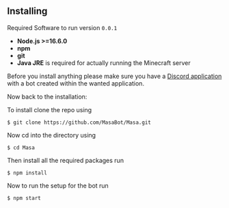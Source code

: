 ## Installing

Required Software to run version `0.0.1`
* **Node.js >=16.6.0**
* **npm**
* **git**
* **Java JRE** is required for actually running the Minecraft server

Before you install anything please make sure you have a [Discord application](https://discord.com/developers/applications) with a bot created within the wanted application.

Now back to the installation:

To install clone the repo using 

  `$ git clone https://github.com/MasaBot/Masa.git`
  
Now cd into the directory using

  `$ cd Masa`
  
Then install all the required packages run

  `$ npm install`
 
Now to run the setup for the bot run

  `$ npm start`